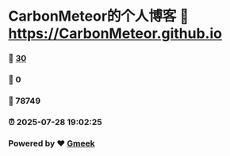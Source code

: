 # CarbonMeteor的个人博客 :link: https://CarbonMeteor.github.io 
### :page_facing_up: [30](https://CarbonMeteor.github.io/tag.html) 
### :speech_balloon: 0 
### :hibiscus: 78749 
### :alarm_clock: 2025-07-28 19:02:25 
### Powered by :heart: [Gmeek](https://github.com/Meekdai/Gmeek)
